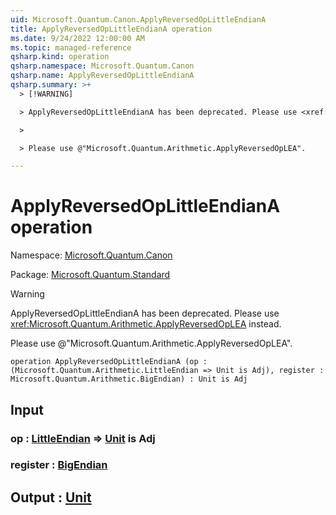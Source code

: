 ```yaml
---
uid: Microsoft.Quantum.Canon.ApplyReversedOpLittleEndianA
title: ApplyReversedOpLittleEndianA operation
ms.date: 9/24/2022 12:00:00 AM
ms.topic: managed-reference
qsharp.kind: operation
qsharp.namespace: Microsoft.Quantum.Canon
qsharp.name: ApplyReversedOpLittleEndianA
qsharp.summary: >+
  > [!WARNING]

  > ApplyReversedOpLittleEndianA has been deprecated. Please use <xref:Microsoft.Quantum.Arithmetic.ApplyReversedOpLEA> instead.

  >

  > Please use @"Microsoft.Quantum.Arithmetic.ApplyReversedOpLEA".

---
```


# ApplyReversedOpLittleEndianA operation

Namespace: [Microsoft.Quantum.Canon](xref:Microsoft.Quantum.Canon)

Package: [Microsoft.Quantum.Standard](https://nuget.org/packages/Microsoft.Quantum.Standard)


> [!WARNING]
> ApplyReversedOpLittleEndianA has been deprecated. Please use <xref:Microsoft.Quantum.Arithmetic.ApplyReversedOpLEA> instead.
>
> Please use @"Microsoft.Quantum.Arithmetic.ApplyReversedOpLEA".



```qsharp
operation ApplyReversedOpLittleEndianA (op : (Microsoft.Quantum.Arithmetic.LittleEndian => Unit is Adj), register : Microsoft.Quantum.Arithmetic.BigEndian) : Unit is Adj
```


## Input

### op : [LittleEndian](xref:Microsoft.Quantum.Arithmetic.LittleEndian) => [Unit](xref:microsoft.quantum.qsharp.valueliterals#unit-literal)  is Adj




### register : [BigEndian](xref:Microsoft.Quantum.Arithmetic.BigEndian)





## Output : [Unit](xref:microsoft.quantum.qsharp.valueliterals#unit-literal)

